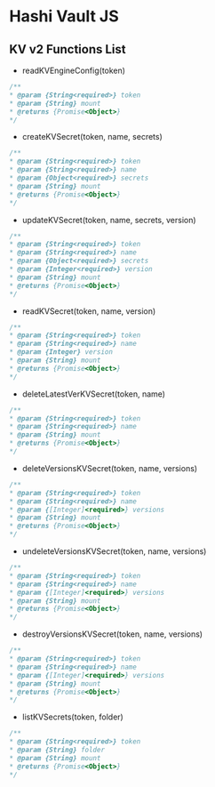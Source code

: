 # Hashi Vault JS

## KV v2 Functions List

* readKVEngineConfig(token)

```javascript
/**
* @param {String<required>} token
* @param {String} mount
* @returns {Promise<Object>}
*/
```

* createKVSecret(token, name, secrets)

```javascript
/**
* @param {String<required>} token
* @param {String<required>} name
* @param {Object<required>} secrets
* @param {String} mount
* @returns {Promise<Object>}
*/
```

* updateKVSecret(token, name, secrets, version)

```javascript
/**
* @param {String<required>} token
* @param {String<required>} name
* @param {Object<required>} secrets
* @param {Integer<required>} version
* @param {String} mount
* @returns {Promise<Object>}
*/
```

* readKVSecret(token, name, version)

```javascript
/**
* @param {String<required>} token
* @param {String<required>} name
* @param {Integer} version
* @param {String} mount
* @returns {Promise<Object>}
*/
```

* deleteLatestVerKVSecret(token, name)

```javascript
/**
* @param {String<required>} token
* @param {String<required>} name
* @param {String} mount
* @returns {Promise<Object>}
*/
```

* deleteVersionsKVSecret(token, name, versions)

```javascript
/**
* @param {String<required>} token
* @param {String<required>} name
* @param {[Integer]<required>} versions
* @param {String} mount
* @returns {Promise<Object>}
*/
```

* undeleteVersionsKVSecret(token, name, versions)

```javascript
/**
* @param {String<required>} token
* @param {String<required>} name
* @param {[Integer]<required>} versions
* @param {String} mount
* @returns {Promise<Object>}
*/
```

* destroyVersionsKVSecret(token, name, versions)

```javascript
/**
* @param {String<required>} token
* @param {String<required>} name
* @param {[Integer]<required>} versions
* @param {String} mount
* @returns {Promise<Object>}
*/
```

* listKVSecrets(token, folder)

```javascript
/**
* @param {String<required>} token
* @param {String} folder
* @param {String} mount
* @returns {Promise<Object>}
*/
```
